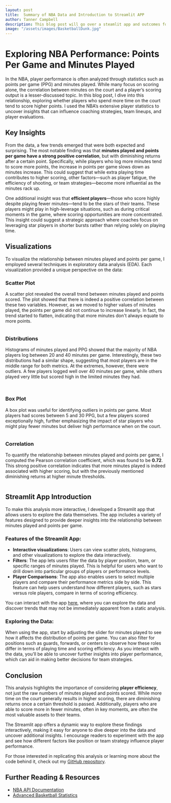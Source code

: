 ```yaml
---
layout: post
title:  Summary of NBA Data and Introduction to Streamlit APP
author: Tanner Campbell
description: This blog post will go over a steamlit app and outcomes for NBA minutes played VS points scored
image: "/assets/images/BasketballDunk.jpg"
---
```


# Exploring NBA Performance: Points Per Game and Minutes Played

In the NBA, player performance is often analyzed through statistics such as points per game (PPG) and minutes played. While many focus on scoring alone, the correlation between minutes on the court and a player’s scoring output is a lesser-discussed topic. In this blog post, I dive into this relationship, exploring whether players who spend more time on the court tend to score higher points. I used the NBA’s extensive player statistics to uncover insights that can influence coaching strategies, team lineups, and player evaluations. 

## Key Insights
From the data, a few trends emerged that were both expected and surprising. The most notable finding was that **minutes played and points per game have a strong positive correlation**, but with diminishing returns after a certain point. Specifically, while players who log more minutes tend to score more points, the increase in points per game slows down as minutes increase. This could suggest that while extra playing time contributes to higher scoring, other factors—such as player fatigue, the efficiency of shooting, or team strategies—become more influential as the minutes rack up.

One additional insight was that **efficient players**—those who score highly despite playing fewer minutes—tend to be the stars of their teams. These players might play in high-leverage situations, such as during critical moments in the game, where scoring opportunities are more concentrated. This insight could suggest a strategic approach where coaches focus on leveraging star players in shorter bursts rather than relying solely on playing time.

## Visualizations
To visualize the relationship between minutes played and points per game, I employed several techniques in exploratory data analysis (EDA). Each visualization provided a unique perspective on the data:

### Scatter Plot
A scatter plot revealed the overall trend between minutes played and points scored. The plot showed that there is indeed a positive correlation between these two variables. However, as we moved to higher values of minutes played, the points per game did not continue to increase linearly. In fact, the trend started to flatten, indicating that more minutes don't always equate to more points.

  <figure>
    <img src="https://tannercamp.github.io/my-blog/assets/images/blog3pic1.jpg" alt="">
  </figure>

### Distributions
Histograms of minutes played and PPG showed that the majority of NBA players log between 20 and 40 minutes per game. Interestingly, these two distributions had a similar shape, suggesting that most players are in the middle range for both metrics. At the extremes, however, there were outliers. A few players logged well over 40 minutes per game, while others played very little but scored high in the limited minutes they had.

  <figure>
    <img src="https://tannercamp.github.io/my-blog/assets/images/blog3pic2.jpg" alt="">
  </figure>

  <figure>
    <img src="https://tannercamp.github.io/my-blog/assets/images/blog3pic3.jpg" alt="">
  </figure>

### Box Plot
A box plot was useful for identifying outliers in points per game. Most players had scores between 5 and 30 PPG, but a few players scored exceptionally high, further emphasizing the impact of star players who might play fewer minutes but deliver high performance when on the court.

  <figure>
    <img src="https://tannercamp.github.io/my-blog/assets/images/blog3pic4.jpg" alt="">
  </figure>

### Correlation
To quantify the relationship between minutes played and points per game, I computed the Pearson correlation coefficient, which was found to be **0.72**. This strong positive correlation indicates that more minutes played is indeed associated with higher scoring, but with the previously mentioned diminishing returns at higher minute thresholds.

  <figure>
    <img src="https://tannercamp.github.io/my-blog/assets/images/blog3pic5.jpg" alt="">
  </figure>

## Streamlit App Introduction

To make this analysis more interactive, I developed a Streamlit app that allows users to explore the data themselves. The app includes a variety of features designed to provide deeper insights into the relationship between minutes played and points per game.

### Features of the Streamlit App:
- **Interactive visualizations**: Users can view scatter plots, histograms, and other visualizations to explore the data interactively.
- **Filters**: The app lets users filter the data by player position, team, or specific ranges of minutes played. This is helpful for users who want to drill down into particular groups of players or performance levels.
- **Player Comparisons**: The app also enables users to select multiple players and compare their performance metrics side by side. This feature can help users understand how different players, such as stars versus role players, compare in terms of scoring efficiency.
  
You can interact with the app [here](https://wfy8gwdejd7cnlmxqpoxwr.streamlit.app/), where you can explore the data and discover trends that may not be immediately apparent from a static analysis.

### Exploring the Data:
When using the app, start by adjusting the slider for minutes played to see how it affects the distribution of points per game. You can also filter for positions such as guards, forwards, or centers to observe how these roles differ in terms of playing time and scoring efficiency. As you interact with the data, you’ll be able to uncover further insights into player performance, which can aid in making better decisions for team strategies.

## Conclusion
This analysis highlights the importance of considering **player efficiency**, not just the raw numbers of minutes played and points scored. While more time on the court generally results in higher scoring, there are diminishing returns once a certain threshold is passed. Additionally, players who are able to score more in fewer minutes, often in key moments, are often the most valuable assets to their teams.

The Streamlit app offers a dynamic way to explore these findings interactively, making it easy for anyone to dive deeper into the data and uncover additional insights. I encourage readers to experiment with the app and see how different factors like position or team strategy influence player performance.

For those interested in replicating this analysis or learning more about the code behind it, check out my [GitHub repository](git@github.com:tannercamp/Blog-Repository-Code.git).

## Further Reading & Resources
- [NBA API Documentation](https://www.basketball-reference.com/)
- [Advanced Basketball Statistics](https://www.basketball-reference.com/)
